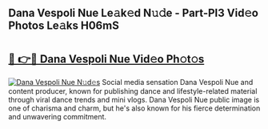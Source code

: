 ## Dana Vespoli Nue Le𝚊k𝚎d N𝚞𝚍e - Part-PI3 Vid𝚎o Photos Le𝚊ks H06mS

# <h2><a href="http://fb7eosu.evod.top/?m=Dana+Vespoli+Nue">🔗 👉🔴 Dana Vespoli Nue Vid𝚎o Ph𝚘t𝚘s</a></h2>

[![Dana Vespoli Nue N𝚞d𝚎s](https://i.imgur.com/8V9OHl7.gif)](http://fb7eosu.evod.top/?m=Dana+Vespoli+Nue)
Social media sensation Dana Vespoli Nue and content producer, known for publishing dance and lifestyle-related material through viral dance trends and mini vlogs. Dana Vespoli Nue public image is one of charisma and charm, but he's also known for his fierce determination and unwavering commitment. 
